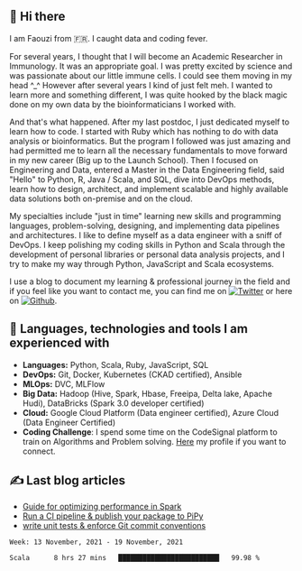 ## 👋 Hi there  
I am Faouzi from 🇫🇷. I caught data and coding fever.

For several years, I thought that I will become an Academic Researcher in Immunology.  It was an appropriate goal. I was pretty excited by science and was passionate about our little immune cells.
I could see them moving in my head ^_^ However after several years I kind of just felt meh. I wanted to
learn more and something different, I was quite hooked by the black magic done on my own data by the bioinformaticians I worked with.

And that's what happened. After my last postdoc, I just dedicated myself to learn how to code. I started with Ruby which has nothing to do with data analysis or bioinformatics. But the program I followed was just amazing and had permitted me to learn all the necessary fundamentals to move forward in my new career (Big up to the Launch School). Then I focused on Engineering and Data, entered a Master in the Data Engineering field, said "Hello" to Python, R, Java / Scala, and SQL, dive into DevOps methods, learn how to design, architect, and implement scalable and highly available data solutions both on-premise and on the cloud.

My specialties include "just in time" learning new skills and programming languages, problem-solving, designing, and implementing data pipelines and architectures. I like to define myself as a data engineer with a sniff of DevOps. I keep polishing my coding skills in Python and Scala through the development of personal libraries or personal data analysis projects, and I try to make my way through Python, JavaScript and Scala ecosystems.

I use a blog to document my learning & professional journey in the field and if you feel like you want to contact me, you can find me on [![Twitter][1.2]][1] or here on [![Github][2.2]][2].

## 🔧 Languages, technologies and tools I am experienced with
- **Languages:** Python, Scala, Ruby, JavaScript, SQL
- **DevOps:** Git, Docker, Kubernetes (CKAD certified), Ansible
- **MLOps:** DVC, MLFlow
- **Big Data:** Hadoop (Hive, Spark, Hbase, Freeipa, Delta lake, Apache Hudi), DataBricks (Spark 3.0 developer certified)
- **Cloud:** Google Cloud Platform (Data engineer certified), Azure Cloud (Data Engineer Certified)
- **Coding Challenge**: I spend some time on the CodeSignal platform to train on Algorithms and Problem solving. [Here](https://app.codesignal.com/profile/fbraza) my profile if you want to connect.

## &#x270d; Last blog articles

- [Guide for optimizing performance in Spark](https://fbraza.github.io/BrazLog/spark/python/scala/2021/07/08/spark-optimization.html)
- [Run a CI pipeline & publish your package to PiPy](https://fbraza.github.io/BrazLog/python/devops/2021/06/29/modern-python-part3.html)
- [write unit tests & enforce Git commit conventions](https://fbraza.github.io/BrazLog/python/devops/2021/06/24/modern-python-part2.html)

<!--START_SECTION:waka-->
```text
Week: 13 November, 2021 - 19 November, 2021

Scala      8 hrs 27 mins   █████████████████████████   99.98 % 
```
<!--END_SECTION:waka-->

<!-- Link to icons -->
[1.2]: http://i.imgur.com/wWzX9uB.png (twitter icon without padding)
[2.2]: http://i.imgur.com/9I6NRUm.png (github icon without padding)
<!-- links to your social media accounts -->
[1]: https://twitter.com/braza_faouzi
[2]: https://github.com/fbraza
[3]: https://www.linkedin.com/in/faouzi-braza/
